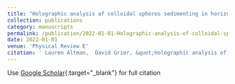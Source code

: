 ```yaml
---
title: "Holographic analysis of colloidal spheres sedimenting in horizontal slit pores"
collection: publications
category: manuscripts
permalink: /publication/2022-01-01-Holographic-analysis-of-colloidal-spheres-sedimenting-in-horizontal-slit-pores
date: 2022-01-01
venue: 'Physical Review E'
citation: ' Lauren Altman,  David Grier, &quot;Holographic analysis of colloidal spheres sedimenting in horizontal slit pores.&quot; Physical Review E, 2022.'
---
```

Use [Google Scholar](https://scholar.google.com/scholar?q=Holographic+analysis+of+colloidal+spheres+sedimenting+in+horizontal+slit+pores){:target="_blank"} for full citation